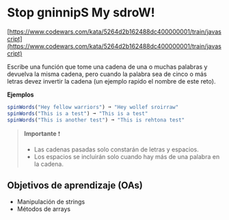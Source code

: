 # Stop gninnipS My sdroW!

[https://www.codewars.com/kata/5264d2b162488dc400000001/train/javascript](https://www.codewars.com/kata/5264d2b162488dc400000001/train/javascript)

Escribe una función que tome una cadena de una o muchas palabras y devuelva la misma cadena, pero cuando la palabra sea de cinco o más letras devez invertir la cadena (un ejemplo rapido el nombre de este reto).


__Ejemplos__

```js
spinWords("Hey fellow warriors") ➞ "Hey wollef sroirraw"  
spinWords("This is a test") ➞ "This is a test"  
spinWords("This is another test") ➞ "This is rehtona test"
```

> __Importante__ ❗
>
> - Las cadenas pasadas solo constarán de letras y espacios.
> - Los espacios se incluirán solo cuando hay más de una palabra en la cadena.


## Objetivos de aprendizaje (OAs)

- Manipulación de strings
- Métodos de arrays

